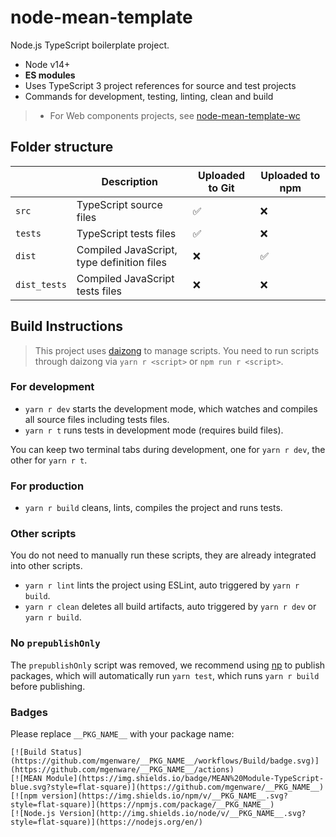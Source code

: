 # node-mean-template

Node.js TypeScript boilerplate project.

- Node v14+
- **ES modules**
- Uses TypeScript 3 project references for source and test projects
- Commands for development, testing, linting, clean and build

> - For Web components projects, see [node-mean-template-wc](https://github.com/mgenware/node-mean-template-wc)

## Folder structure

|              | Description                                | Uploaded to Git | Uploaded to npm |
| ------------ | ------------------------------------------ | --------------- | --------------- |
| `src`        | TypeScript source files                    | ✅              | ❌              |
| `tests`      | TypeScript tests files                     | ✅              | ❌              |
| `dist`       | Compiled JavaScript, type definition files | ❌              | ✅              |
| `dist_tests` | Compiled JavaScript tests files            | ❌              | ❌              |

## Build Instructions

> This project uses [daizong](https://github.com/mgenware/daizong) to manage scripts. You need to run scripts through daizong via `yarn r <script>` or `npm run r <script>`.

### For development

- `yarn r dev` starts the development mode, which watches and compiles all source files including tests files.
- `yarn r t` runs tests in development mode (requires build files).

You can keep two terminal tabs during development, one for `yarn r dev`, the other for `yarn r t`.

### For production

- `yarn r build` cleans, lints, compiles the project and runs tests.

### Other scripts

You do not need to manually run these scripts, they are already integrated into other scripts.

- `yarn r lint` lints the project using ESLint, auto triggered by `yarn r build`.
- `yarn r clean` deletes all build artifacts, auto triggered by `yarn r dev` or `yarn r build`.

### No `prepublishOnly`

The `prepublishOnly` script was removed, we recommend using [np](https://github.com/sindresorhus/np) to publish packages, which will automatically run `yarn test`, which runs `yarn r build` before publishing.

### Badges

Please replace `__PKG_NAME__` with your package name:

```
[![Build Status](https://github.com/mgenware/__PKG_NAME__/workflows/Build/badge.svg)](https://github.com/mgenware/__PKG_NAME__/actions)
[![MEAN Module](https://img.shields.io/badge/MEAN%20Module-TypeScript-blue.svg?style=flat-square)](https://github.com/mgenware/__PKG_NAME__)
[![npm version](https://img.shields.io/npm/v/__PKG_NAME__.svg?style=flat-square)](https://npmjs.com/package/__PKG_NAME__)
[![Node.js Version](http://img.shields.io/node/v/__PKG_NAME__.svg?style=flat-square)](https://nodejs.org/en/)
```
